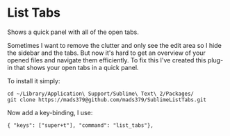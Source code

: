 # List Tabs 

Shows a quick panel with all of the open tabs. 

Sometimes I want to remove the clutter and only see the edit area so I
hide the sidebar and the tabs. But now it's hard to get an overview of
your opened files and navigate them efficiently. To fix this I've
created this plug-in that shows your open tabs in a quick panel.

To install it simply:

    cd ~/Library/Application\ Support/Sublime\ Text\ 2/Packages/
    git clone https://mads379@github.com/mads379/SublimeListTabs.git

Now add a key-binding, I use:

    { "keys": ["super+t"], "command": "list_tabs"},

